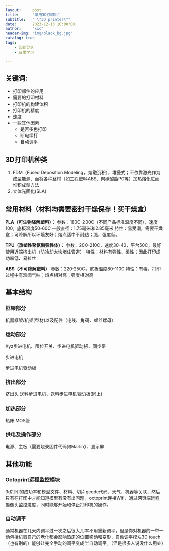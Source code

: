 ```yaml
---
layout:     post
title:      "家用3D打印机"
subtitle:   " \"3D printer\""
date:       2023-12-13 10:00:00
author:     "xxc"
header-img: "img/black_bg.jpg"
catalog: true
tags:
    - 知识分享
    - 日常学习

---
```

<head>
    <script src="https://cdn.mathjax.org/mathjax/latest/MathJax.js?config=TeX-AMS-MML_HTMLorMML" type="text/javascript"></script>
    <script type="text/x-mathjax-config">
        MathJax.Hub.Config({
            tex2jax: {
            skipTags: ['script', 'noscript', 'style', 'textarea', 'pre'],
            inlineMath: [['$','$']]
            }
        });
    </script>
</head>

## 关键词:
- 打印部件的应用
- 需要的打印材料
- 打印机的构建体积
- 打印机的精度
- 速度
- 一些其他因素
    - 是否多色打印
    - 断电续打
    - 自动调平


##  3D打印机种类
1. FDM（Fused Deposition Modeling，熔融沉积），堆叠式；不依靠激光作为成型能源、而将各种丝材（如工程塑料ABS、聚碳酸酯PC等）加热熔化进而堆积成型方法
2. 立体光固化(SLA) 

## 常用材料（材料均需要密封干燥保存！买干燥盒）
**PLA（可生物降解塑料）：**
参数：180C-200C（不同产品标准温度不同），速度100，底板温度50-60C
一般直径：1.75毫米和2.85毫米
特性：易受潮，需要干燥盒；可降解所以环境友好；熔点适中不耐热；脆，强度低。

**TPU（热塑性聚氨酯弹性体）：**
参数：200-210C，速度30-40，平台50C，最好使用近端挤出机（防冷却太快堵住管道）
特性：材料有弹性、柔性；因此打印成功率低、易拉丝

**ABS（不可降解塑料）**
参数：220-250C，底板温度80-110C
特性：有毒，打印过程中有难闻气味；熔点相对高；强度相对高



## 基本结构
### 框架部分
机器框架/机架(型材)以及配件（电线、角码、螺丝螺母）

### 运动部分
Xyz步进电机、限位开关、步进电机驱动板、同步带

步进电机

步进电机驱动板

### 挤出部分
挤出头 送料步进电机、送料步进电机驱动板(同上)

### 加热部分
热床 MOS管

### 供电及操作部分
电源、主板（需要烧录固件代码如Marlin）、显示屏

## 其他功能
### Octoprint远程监控模块
3d打印的成功率和模型文件、材料、切片gcode代码、天气、机器等关联，然后只有在打印中才能知道模型有没有出问题，octoprint连接Wifi，通过网页端远程摄像头监控进度，同时能够开始和停止打印机的操作。

### 自动调平
通常机器在几天内调平过一次之后很大几率不用重新调平，但是你对机器的一举一动包括机器自己的老化都会影响热床的位置移动和变形，自动调平模块3D touch（也有别的）能够让完全手动的调平变成半自动调平。（但是很多人说没什么用处）